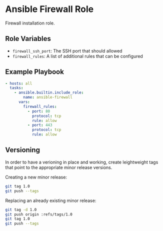 # Ansible Firewall Role

Firewall installation role.

## Role Variables

- `firewall_ssh_port`: The SSH port that should allowed
- `firewall_rules`: A list of additional rules that can be configured

## Example Playbook

```yaml
- hosts: all
  tasks:
    - ansible.builtin.include_role:
        name: ansible-firewall
      vars:
        firewall_rules:
          - port: 80
            protocol: tcp
            rule: allow
          - port: 443
            protocol: tcp
            rule: allow
```

## Versioning

In order to have a verioning in place and working, create leightweight tags that point to the appropriate minor release versions.

Creating a new minor release:

```bash
git tag 1.0
git push --tags
```

Replacing an already existing minor release:

```bash
git tag -d 1.0
git push origin :refs/tags/1.0
git tag 1.0
git push --tags
```
